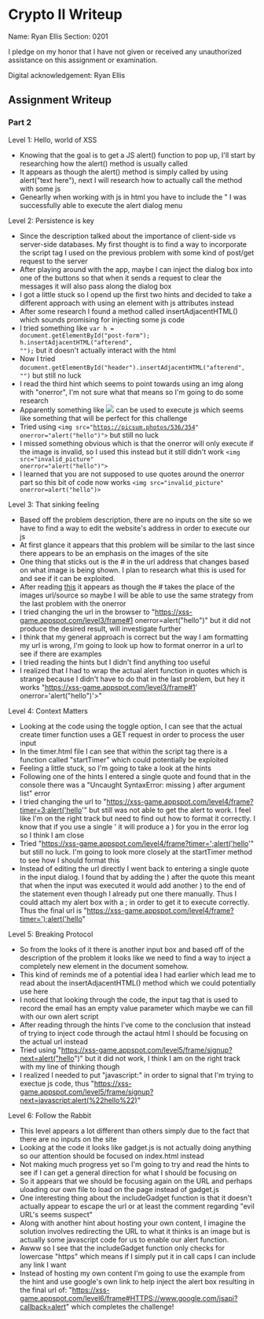 # Crypto II Writeup

Name: Ryan Ellis
Section: 0201

I pledge on my honor that I have not given or received any unauthorized
assistance on this assignment or examination.

Digital acknowledgement: Ryan Ellis

## Assignment Writeup

### Part 2

Level 1: Hello, world of XSS

- Knowing that the goal is to get a JS alert() function to pop up, I'll start by researching how the alert() method is usually called
- It appears as though the alert() method is simply called by using alert("text here"), next I will research how to actually call the method with some js
- Genearlly when working with js in html you have to include the <script> tag, so I will try to find a way to execute the script tags by using the search bar
- By writing "<script>alert("hello")</script>" I was successfully able to execute the alert dialog menu

Level 2: Persistence is key

- Since the description talked about the importance of client-side vs server-side databases. My first thought is to find a way to incorporate the script tag I used on the previous problem with some kind of post/get request to the server
- After playing around with the app, maybe I can inject the dialog box into one of the buttons so that when it sends a request to clear the messages it will also pass along the dialog box
- I got a little stuck so I opend up the first two hints and decided to take a different approach with using an element with js attributes instead
- After some research I found a method called insertAdjacentHTML() which sounds promising for injecting some js code
- I tried something like <code>var h = document.getElementById("post-form");
h.insertAdjacentHTML("afterend", "<script>alert("hello")</script>");</code> but it doesn't actually interact with the html
- Now I tried <code>document.getElementById("header").insertAdjacentHTML("afterend", "<script>alert("hello")</script>")</code> but still no luck
- I read the third hint which seems to point towards using an img along with "onerror", I'm not sure what that means so I'm going to do some research
- Apparently something like <img src="image.gif" onerror="myFunction()"> can be used to execute js which seems like something that will be perfect for this challenge
- Tried using <code><img src="https://picsum.photos/536/354" onerror="alert("hello")"></code> but still no luck
- I missed something obvious which is that the onerror will only execute if the image is invalid, so I used this instead but it still didn't work <code><img src="invalid_picture" onerror="alert("hello")"></code>
- I learned that you are not supposed to use quotes around the onerror part so this bit of code now works <code><img src="invalid_picture" onerror=alert("hello")></code>

Level 3: That sinking feeling

- Based off the problem description, there are no inputs on the site so we have to find a way to edit the website's address in order to execute our js
- At first glance it appears that this problem will be similar to the last since there appears to be an emphasis on the images of the site
- One thing that sticks out is the # in the url address that changes based on what image is being shown. I plan to research what this is used for and see if it can be exploited.
- After reading [this](https://stackoverflow.com/questions/16933700/what-does-link-href-do) it appears as though the # takes the place of the images url/source so maybe I will be able to use the same strategy from the last problem with the onerror
- I tried changing the url in the browser to "https://xss-game.appspot.com/level3/frame#1 onerror=alert("hello")" but it did not produce the desired result, will investigate further
- I think that my general approach is correct but the way I am formatting my url is wrong, I'm going to look up how to format onerror in a url to see if there are examples
- I tried reading the hints but I didn't find anything too useful
- I realized that I had to wrap the actual alert function in quotes which is strange because I didn't have to do that in the last problem, but hey it works
"https://xss-game.appspot.com/level3/frame#1' onerror='alert("hello")'>"

Level 4: Context Matters

- Looking at the code using the toggle option, I can see that the actual create timer function uses a GET request in order to process the user input
- In the timer.html file I can see that within the script tag there is a function called "startTimer" which could potentially be exploited
- Feeling a little stuck, so I'm going to take a look at the hints
- Following one of the hints I entered a single quote and found that in the console there was a "Uncaught SyntaxError: missing ) after argument list" error
- I tried changing the url to "https://xss-game.appspot.com/level4/frame?timer=3;alert('hello'" but still was not able to get the alert to work. I feel like I'm on the right track but need to find out how to format it correctly. I know that if you use a single ' it will produce a ) for you in the error log so I think I am close
- Tried "https://xss-game.appspot.com/level4/frame?timer=';alert('hello'" but still no luck. I'm going to look more closely at the startTimer method to see how I should format this
- Instead of editing the url directly I went back to entering a single quote in the input dialog. I found that by adding the ) after the quote this meant that when the input was executed it would add another ) to the end of the statement even though I already put one there manually. Thus I could attach my alert box with a ; in order to get it to execute correctly. Thus the final url is "https://xss-game.appspot.com/level4/frame?timer=');alert('hello"

Level 5: Breaking Protocol

- So from the looks of it there is another input box and based off of the description of the problem it looks like we need to find a way to inject a completely new element in the document somehow. 
- This kind of reminds me of a potential idea I had earlier which lead me to read about the insertAdjacentHTML() method which we could potentially use here
- I noticed that looking through the code, the input tag that is used to record the email has an empty value parameter which maybe we can fill with our own alert script
- After reading through the hints I've come to the conclusion that instead of trying to inject code through the actaul html I should be focusing on the actual url instead
- Tried using "https://xss-game.appspot.com/level5/frame/signup?next=alert("hello")" but it did not work, I think I am on the right track with my line of thinking though
- I realized I needed to put "javascript:" in order to signal that I'm trying to exectue js code, thus "https://xss-game.appspot.com/level5/frame/signup?next=javascript:alert(%22hello%22)"

Level 6: Follow the Rabbit

- This level appears a lot different than others simply due to the fact that there are no inputs on the site 
- Looking at the code it looks like gadget.js is not actually doing anything so our attention should be focused on index.html instead
- Not making much progress yet so I'm going to try and read the hints to see if I can get a general direction for what I should be focusing on
- So it appears that we should be focusing again on the URL and perhaps uloading our own file to load on the page instead of gadget.js
- One interesting thing about the includeGadget function is that it doesn't actually appear to escape the url or at least the comment regarding "evil URL's seems suspect"
- Along with another hint about hosting your own content, I imagine the solution involves redirecting the URL to what it thinks is an image but is actually some javascript code for us to enable our alert function.
- Awww so I see that the includeGadget function only checks for lowercase "https" which means if I simply put it in call caps I can include any link I want
- Instead of hosting my own content I'm going to use the example from the hint and use google's own link to help inject the alert box resulting in the final url of: "https://xss-game.appspot.com/level6/frame#HTTPS://www.google.com/jsapi?callback=alert" which completes the challenge!


